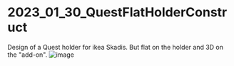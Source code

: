 # 2023_01_30_QuestFlatHolderConstruct
Design of a Quest holder for ikea Skadis. But flat on the holder and 3D on the "add-on".
![image](https://user-images.githubusercontent.com/106495897/215553494-7890289a-35e2-4e54-b34f-ac71125483f9.png)
